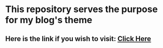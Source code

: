 # This repository serves the purpose for my blog's theme

## Here is the link if you wish to visit: [Click Here](https://sohampatil.in)
